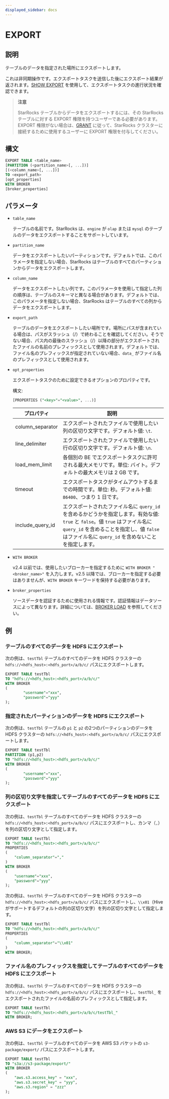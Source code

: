 ```yaml
---
displayed_sidebar: docs
---
```


# EXPORT

## 説明

テーブルのデータを指定された場所にエクスポートします。

これは非同期操作です。エクスポートタスクを送信した後にエクスポート結果が返されます。[SHOW EXPORT](SHOW_EXPORT.md) を使用して、エクスポートタスクの進行状況を確認できます。

> **注意**
>
> StarRocks テーブルからデータをエクスポートするには、その StarRocks テーブルに対する EXPORT 権限を持つユーザーである必要があります。EXPORT 権限がない場合は、[GRANT](../../account-management/GRANT.md) に従って、StarRocks クラスターに接続するために使用するユーザーに EXPORT 権限を付与してください。

## 構文

```SQL
EXPORT TABLE <table_name>
[PARTITION (<partition_name>[, ...])]
[(<column_name>[, ...])]
TO <export_path>
[opt_properties]
WITH BROKER
[broker_properties]
```

## パラメータ

- `table_name`

  テーブルの名前です。StarRocks は、`engine` が `olap` または `mysql` のテーブルのデータをエクスポートすることをサポートしています。

- `partition_name`

  データをエクスポートしたいパーティションです。デフォルトでは、このパラメータを指定しない場合、StarRocks はテーブルのすべてのパーティションからデータをエクスポートします。

- `column_name`

  データをエクスポートしたい列です。このパラメータを使用して指定した列の順序は、テーブルのスキーマと異なる場合があります。デフォルトでは、このパラメータを指定しない場合、StarRocks はテーブルのすべての列からデータをエクスポートします。

- `export_path`

  テーブルのデータをエクスポートしたい場所です。場所にパスが含まれている場合は、パスがスラッシュ（/）で終わることを確認してください。そうでない場合、パス内の最後のスラッシュ（/）以降の部分がエクスポートされたファイルの名前のプレフィックスとして使用されます。デフォルトでは、ファイル名のプレフィックスが指定されていない場合、`data_` がファイル名のプレフィックスとして使用されます。

- `opt_properties`

  エクスポートタスクのために設定できるオプションのプロパティです。

  構文:

  ```SQL
  [PROPERTIES ("<key>"="<value>", ...)]
  ```

  | **プロパティ**     | **説明**                                              |
  | ---------------- | ------------------------------------------------------------ |
  | column_separator | エクスポートされたファイルで使用したい列の区切り文字です。デフォルト値: `\t`. |
  | line_delimiter   | エクスポートされたファイルで使用したい行の区切り文字です。デフォルト値: `\n`. |
  | load_mem_limit   | 各個別の BE でエクスポートタスクに許可される最大メモリです。単位: バイト。デフォルトの最大メモリは 2 GB です。 |
  | timeout          | エクスポートタスクがタイムアウトするまでの時間です。単位: 秒。デフォルト値: `86400`、つまり 1 日です。 |
  | include_query_id | エクスポートされたファイル名に `query_id` を含めるかどうかを指定します。有効な値: `true` と `false`。値 `true` はファイル名に `query_id` を含めることを指定し、値 `false` はファイル名に `query_id` を含めないことを指定します。 |

- `WITH BROKER`

  v2.4 以前では、使用したいブローカーを指定するために `WITH BROKER "<broker_name>"` を入力します。v2.5 以降では、ブローカーを指定する必要はありませんが、`WITH BROKER` キーワードを保持する必要があります。

- `broker_properties`

  ソースデータを認証するために使用される情報です。認証情報はデータソースによって異なります。詳細については、[BROKER LOAD](../BROKER_LOAD.md) を参照してください。

## 例

### テーブルのすべてのデータを HDFS にエクスポート

次の例は、`testTbl` テーブルのすべてのデータを HDFS クラスターの `hdfs://<hdfs_host>:<hdfs_port>/a/b/c/` パスにエクスポートします。

```SQL
EXPORT TABLE testTbl 
TO "hdfs://<hdfs_host>:<hdfs_port>/a/b/c/" 
WITH BROKER
(
        "username"="xxx",
        "password"="yyy"
);
```

### 指定されたパーティションのデータを HDFS にエクスポート

次の例は、`testTbl` テーブルの `p1` と `p2` の2つのパーティションのデータを HDFS クラスターの `hdfs://<hdfs_host>:<hdfs_port>/a/b/c/` パスにエクスポートします。

```SQL
EXPORT TABLE testTbl
PARTITION (p1,p2) 
TO "hdfs://<hdfs_host>:<hdfs_port>/a/b/c/" 
WITH BROKER
(
        "username"="xxx",
        "password"="yyy"
);
```

### 列の区切り文字を指定してテーブルのすべてのデータを HDFS にエクスポート

次の例は、`testTbl` テーブルのすべてのデータを HDFS クラスターの `hdfs://<hdfs_host>:<hdfs_port>/a/b/c/` パスにエクスポートし、カンマ（`,`）を列の区切り文字として指定します。

```SQL
EXPORT TABLE testTbl 
TO "hdfs://<hdfs_host>:<hdfs_port>/a/b/c/" 
PROPERTIES
(
    "column_separator"=","
) 
WITH BROKER
(
    "username"="xxx",
    "password"="yyy"
);
```

次の例は、`testTbl` テーブルのすべてのデータを HDFS クラスターの `hdfs://<hdfs_host>:<hdfs_port>/a/b/c/` パスにエクスポートし、`\\x01`（Hive がサポートするデフォルトの列の区切り文字）を列の区切り文字として指定します。

```SQL
EXPORT TABLE testTbl 
TO "hdfs://<hdfs_host>:<hdfs_port>/a/b/c/" 
PROPERTIES
(
    "column_separator"="\\x01"
) 
WITH BROKER;
```

### ファイル名のプレフィックスを指定してテーブルのすべてのデータを HDFS にエクスポート

次の例は、`testTbl` テーブルのすべてのデータを HDFS クラスターの `hdfs://<hdfs_host>:<hdfs_port>/a/b/c/` パスにエクスポートし、`testTbl_` をエクスポートされたファイルの名前のプレフィックスとして指定します。

```SQL
EXPORT TABLE testTbl 
TO "hdfs://<hdfs_host>:<hdfs_port>/a/b/c/testTbl_" 
WITH BROKER;
```

### AWS S3 にデータをエクスポート

次の例は、`testTbl` テーブルのすべてのデータを AWS S3 バケットの `s3-package/export/` パスにエクスポートします。

```SQL
EXPORT TABLE testTbl 
TO "s3a://s3-package/export/"
WITH BROKER
(
    "aws.s3.access_key" = "xxx",
    "aws.s3.secret_key" = "yyy",
    "aws.s3.region" = "zzz"
);
```